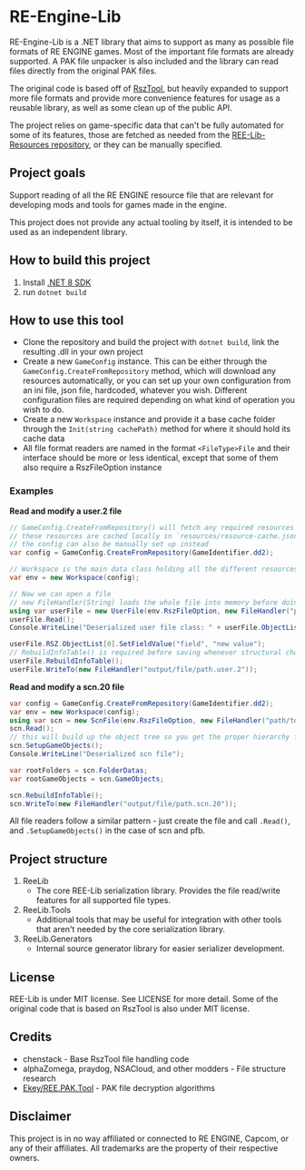 # RE-Engine-Lib

RE-Engine-Lib is a .NET library that aims to support as many as possible file formats of RE ENGINE games. Most of the important file formats are already supported. A PAK file unpacker is also included and the library can read files directly from the original PAK files.

The original code is based off of [RszTool](https://github.com/czastack/RszTool), but heavily expanded to support more file formats and provide more convenience features for usage as a reusable library, as well as some clean up of the public API.

The project relies on game-specific data that can't be fully automated for some of its features, those are fetched as needed from the [REE-Lib-Resources repository](https://github.com/kagenocookie/REE-Lib-Resources), or they can be manually specified.

## Project goals
Support reading of all the RE ENGINE resource file that are relevant for developing mods and tools for games made in the engine.

This project does not provide any actual tooling by itself, it is intended to be used as an independent library.

## How to build this project

1. Install [.NET 8 SDK](https://dotnet.microsoft.com/en-us/download)
2. run `dotnet build`

## How to use this tool

- Clone the repository and build the project with `dotnet build`, link the resulting .dll in your own project
- Create a new `GameConfig` instance. This can be either through the `GameConfig.CreateFromRepository` method, which will download any resources automatically, or you can set up your own configuration from an ini file, json file, hardcoded, whatever you wish. Different configuration files are required depending on what kind of operation you wish to do.
- Create a new `Workspace` instance and provide it a base cache folder through the `Init(string cachePath)` method for where it should hold its cache data
- All file format readers are named in the format `<FileType>File` and their interface should be more or less identical, except that some of them also require a RszFileOption instance


### Examples
**Read and modify a user.2 file**
```cs
// GameConfig.CreateFromRepository() will fetch any required resources / JSON files according to https://github.com/kagenocookie/REE-Lib-Resources
// these resources are cached locally in `resources/resource-cache.json` by default, can be changed with `ResourceRepository.LocalResourceRepositoryFilepath`
// the config can also be manually set up instead
var config = GameConfig.CreateFromRepository(GameIdentifier.dd2);

// Workspace is the main data class holding all the different resources and singleton instances for a specific game
var env = new Workspace(config);

// Now we can open a file
// new FileHandler(String) loads the whole file into memory before doing any data reading to make it go much faster
using var userFile = new UserFile(env.RszFileOption, new FileHandler("path/to/file.user.2"));
userFile.Read();
Console.WriteLine("Deserialized user file class: " + userFile.ObjectList[0].RszClass.name);

userFile.RSZ.ObjectList[0].SetFieldValue("field", "new value");
// RebuildInfoTable() is required before saving whenever structural changes are done (new or removed objects), unless you handle the instance indexes manually
userFile.RebuildInfoTable();
userFile.WriteTo(new FileHandler("output/file/path.user.2"));
```

**Read and modify a scn.20 file**
```cs
var config = GameConfig.CreateFromRepository(GameIdentifier.dd2);
var env = new Workspace(config);
using var scn = new ScnFile(env.RszFileOption, new FileHandler("path/to/file.scn.20"));
scn.Read();
// this will build up the object tree so you get the proper hierarchy for all the objects in the file.
scn.SetupGameObjects();
Console.WriteLine("Deserialized scn file");

var rootFolders = scn.FolderDatas;
var rootGameObjects = scn.GameObjects;

scn.RebuildInfoTable();
scn.WriteTo(new FileHandler("output/file/path.scn.20"));
```
All file readers follow a similar pattern - just create the file and call `.Read()`, and `.SetupGameObjects()` in the case of scn and pfb.

## Project structure

1. ReeLib
    - The core REE-Lib serialization library. Provides the file read/write features for all supported file types.
2. ReeLib.Tools
    - Additional tools that may be useful for integration with other tools that aren't needed by the core serialization library.
3. ReeLib.Generators
    - Internal source generator library for easier serializer development.

## License

REE-Lib is under MIT license. See LICENSE for more detail. Some of the original code that is based on RszTool is also under MIT license.

## Credits
- chenstack - Base RszTool file handling code
- alphaZomega, praydog, NSACloud, and other modders - File structure research
- [Ekey/REE.PAK.Tool](https://github.com/Ekey/REE.PAK.Tool) - PAK file decryption algorithms

## Disclaimer
This project is in no way affiliated or connected to RE ENGINE, Capcom, or any of their affiliates. All trademarks are the property of their respective owners.
